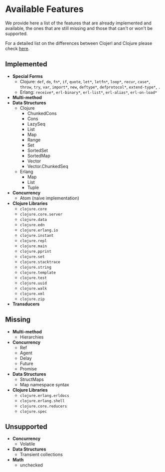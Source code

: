 # Available Features

We provide here a list of the features that are already implemented and
available, the ones that are still missing and those that can't or won't be
supported.

For a detailed list on the differences between Clojerl and Clojure please check
[here](differences-with-clojure).

## Implemented

- **Special Forms**
    - Clojure: `def`, `do`, `fn*`, `if`, `quote`, `let*`, `letfn*`, `loop*`,
      `recur`, `case*`, `throw`, `try`, `var`, `import*`, `new`, `deftype*`,
      `defprotocol*`, `extend-type*`, `.`
    - Erlang: `receive*`, `erl-binary*`, `erl-list*`, `erl-alias*`,
      `erl-on-load*`
- **Multi-method**
- **Data Structures**
    - Clojure
        - ChunkedCons
        - Cons
        - LazySeq
        - List
        - Map
        - Range
        - Set
        - SortedSet
        - SortedMap
        - Vector
        - Vector.ChunkedSeq
    - Erlang
        - Map
        - List
        - Tuple
- **Concurrency**
    - Atom (naive implementation)
- **Clojure Libraries**
    - `clojure.core`
    - `clojure.core.server`
    - `clojure.data`
    - `clojure.edn`
    - `clojure.erlang.io`
    - `clojure.instant`
    - `clojure.repl`
    - `clojure.main`
    - `clojure.pprint`
    - `clojure.set`
    - `clojure.stacktrace`
    - `clojure.string`
    - `clojure.template`
    - `clojure.test`
    - `clojure.uuid`
    - `clojure.walk`
    - `clojure.xml`
    - `clojure.zip`
- **Transducers**

## Missing

- **Multi-method**
    - Hierarchies
- **Concurrency**
    - Ref
    - Agent
    - Delay
    - Future
    - Promise
- **Data Structures**
    - StructMaps
    - Map namespace syntax
- **Clojure Libraries**
    - `clojure.erlang.erldocs`
    - `clojure.erlang.shell`
    - `clojure.core.reducers`
    - `clojure.spec`

## Unsupported

- **Concurrency**
    - Volatile
- **Data Structures**
    - Transient collections
- **Math**
    - unchecked
